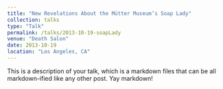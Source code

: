 ```yaml
---
title: "New Revelations About the Mütter Museum’s Soap Lady"
collection: talks
type: "Talk"
permalink: /talks/2013-10-19-soapLady
venue: "Death Salon"
date: 2013-10-19
location: "Los Angeles, CA"
---
```


This is a description of your talk, which is a markdown files that can be all markdown-ified like any other post. Yay markdown!
